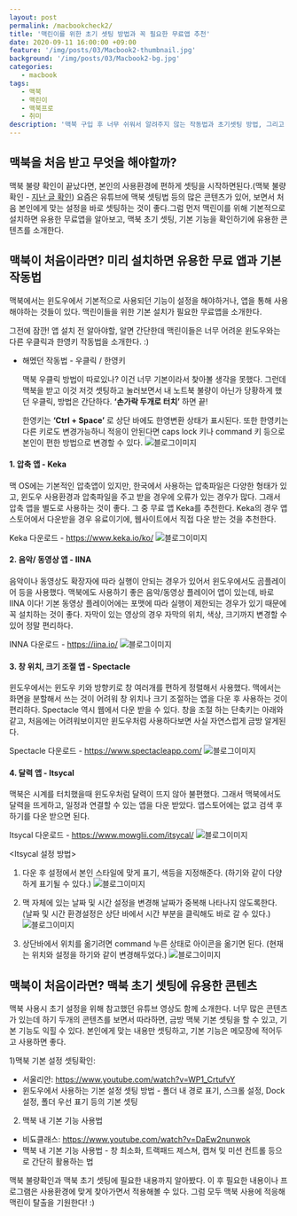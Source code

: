 ```yaml
---
layout: post
permalink: /macbookcheck2/
title: '맥린이를 위한 초기 셋팅 방법과 꼭 필요한 무료앱 추천'
date: 2020-09-11 16:00:00 +09:00
feature: '/img/posts/03/Macbook2-thumbnail.jpg'
background: '/img/posts/03/Macbook2-bg.jpg'
categories:
   - macbook
tags:
   - 맥북
   - 맥린이
   - 맥북프로
   - 취미
description: '맥북 구입 후 너무 쉬워서 알려주지 않는 작동법과 초기셋팅 방법, 그리고  꼭 설치해야할 무료앱 추천'
---
```

## 맥북을 처음 받고 무엇을 해야할까?

맥북 불량 확인이 끝났다면, 본인의 사용환경에 편하게 셋팅을 시작하면된다.(맥북 불량 확인 - [지난 글 확인](https://slifelab.com/macbookcheck/)) 요즘은 유튜브에 맥북 셋팅법 등의 많은 콘텐츠가 있어, 보면서 처음 본인에게 맞는 설정을 바로 셋팅하는 것이 좋다.그럼 먼저 맥린이를 위해 기본적으로 설치하면 유용한 무료앱을 알아보고, 맥북 초기 셋팅, 기본 기능을 확인하기에 유용한 콘텐츠를 소개한다.


## 맥북이 처음이라면? 미리 설치하면 유용한 무료 앱과 기본 작동법

맥북에서는 윈도우에서 기본적으로 사용되던 기능이 설정을 해야하거나, 앱을 통해 사용해야하는 것들이 있다. 맥린이들을 위한 기본 설치가 필요한 무료앱을 소개한다.

그전에 잠깐! 앱 설치 전 알아야할, 알면 간단한데 맥린이들은 너무 어려운 윈도우와는 다른 우클릭과 한영키 작동법을 소개한다. :)

* 해멨던 작동법 - 우클릭 / 한영키

  맥북 우클릭 방법이 따로있나? 이건 너무 기본이라서 찾아볼 생각을 못했다. 그런데 맥북을 받고 이것 저것 셋팅하고 눌러보면서 내 노트북 불량이 아닌가 당황하게 했던 우클릭, 방법은 간단하다. **‘손가락 두개로 터치’** 하면 끝!

  한영키는 **‘Ctrl + Space’** 로 상단 바에도 한영변환 상태가 표시된다. 또한 한영키는 다른 키로도 변경가능하니 적응이 안된다면 caps lock 키나 command 키 등으로 본인이 편한 방법으로 변경할 수 있다.
  ![블로그이미지](/img/posts/03/Macbook2-1.jpg)

#### 1. 압축 앱 - Keka
  맥 OS에는 기본적인 압축앱이 있지만, 한국에서 사용하는 압축파일은 다양한 형태가 있고, 윈도우 사용환경과 압축파일을 주고 받을 경우에 오류가 있는 경우가 많다. 그래서 압축 앱을 별도로 사용하는 것이 좋다. 그 중 무료 앱 Keka를 추천한다. Keka의 경우 앱스토어에서 다운받을 경우 유료이기에, 웹사이트에서 직접 다운 받는 것을 추천한다.

  Keka 다운로드 - <https://www.keka.io/ko/>
  ![블로그이미지](/img/posts/03/Macbook2-2-1.jpg)

#### 2. 음악/ 동영상 앱 - IINA
  음악이나 동영상도 확장자에 따라 실행이 안되는 경우가 있어서 윈도우에서도 곰플레이어 등을 사용했다. 맥북에도 사용하기 좋은 음악/동영상 플레이어 앱이 있는데, 바로 IINA 이다! 기본 동영상 플레이어에는 포맷에 따라 실행이 제한되는 경우가 있기 때문에 꼭 설치하는 것이 좋다. 자막이 있는 영상의 경우 자막의 위치, 색상, 크기까지 변경할 수 있어 정말 편리하다.

  INNA 다운로드 - <https://iina.io/>
  ![블로그이미지](/img/posts/03/Macbook2-2-2.jpg)

#### 3. 창 위치, 크기 조절 앱 - Spectacle
  윈도우에서는 윈도우 키와 방향키로 창 여러개를 편하게 정렬해서 사용했다. 맥에서는 화면을 분할해서 쓰는 것이 어려워 창 위치나 크기 조절하는 앱을 다운 후 사용하는 것이 편리하다. Spectacle 역시 웹에서 다운 받을 수 있다. 창을 조절 하는 단축키는 아래와 같고, 처음에는 어려워보이지만 윈도우처럼 사용하다보면 사실 자연스럽게 금방 알게된다.

  Spectacle 다운로드 - <https://www.spectacleapp.com/>
  ![블로그이미지](/img/posts/03/Macbook2-2-3.jpg)


#### 4. 달력 앱 - Itsycal
  맥북은 시계를 터치했을때 윈도우처럼 달력이 뜨지 않아 불편했다. 그래서 맥북에서도 달력을 뜨게하고, 일정과 연결할 수 있는 앱을 다운 받았다. 앱스토어에는 없고 검색 후 하기를 다운 받으면 된다.

  Itsycal 다운로드 - https://www.mowglii.com/itsycal/
  ![블로그이미지](/img/posts/03/Macbook2-2-4.jpg)

  <Itsycal 설정 방법>
  1) 다운 후 설정에서 본인 스타일에 맞게 표기, 색등을 지정해준다.
  (하기와 같이 다양하게 표기될 수 있다.)
  ![블로그이미지](/img/posts/03/Macbook2-2-4-1.jpg)

  2) 맥 자체에 있는 날짜 및 시간 설정을 변경해 날짜가 중복해 나타나지 않도록한다.
  (날짜 및 시간 환경설정은 상단 바에서 시간 부분을 클릭해도 바로 갈 수 있다.)
  ![블로그이미지](/img/posts/03/Macbook2-2-4-2.jpg)

  3) 상단바에서 위치를 옮기려면 command 누른 상태로 아이콘을 옮기면 된다.
  (현재는 위치와 설정을 하기와 같이 변경해두었다.)
  ![블로그이미지](/img/posts/03/Macbook2-2-4-3.jpg)


## 맥북이 처음이라면? 맥북 초기 셋팅에 유용한 콘텐츠

맥북 사용시 초기 설정을 위해 참고했던 유튜브 영상도 함께 소개한다. 너무 많은 콘텐츠가 있는데 하기 두개의 콘텐츠를 보면서 따라하면, 금방 맥북 기본 셋팅을 할 수 있고, 기본 기능도 익힐 수 있다. 본인에게 맞는 내용만 셋팅하고, 기본 기능은 메모장에 적어두고 사용하면 좋다.

  1)맥북 기본 설정 셋팅확인:
  - 서울리안: <https://www.youtube.com/watch?v=WP1_CrtufvY>
  - 윈도우에서 사용하는 기본 설정 셋팅 방법 - 폴더 내 경로 표기, 스크롤 설정, Dock 설정, 폴더 우선 표기 등의 기본 셋팅

  2) 맥북 내 기본 기능 사용법
  - 비됴클래스: <https://www.youtube.com/watch?v=DaEw2nunwok>
  - 맥북 내 기본 기능 사용법 - 창 최소화, 트랙패드 제스쳐, 캡쳐 및 미션 컨트롤 등으로 간단히 활용하는 법   


맥북 불량확인과 맥북 초기 셋팅에 필요한 내용까지 알아봤다. 이 후 필요한 내용이나 프로그램은 사용환경에 맞게 찾아가면서 적용해볼 수 있다. 그럼 모두 맥북 사용에 적응해 맥린이 탈출을 기원한다! :)
